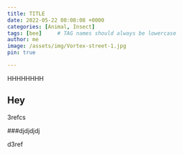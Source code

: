 ```yaml
---
title: TITLE
date: 2022-05-22 08:08:08 +0000
categories: [Animal, Insect]
tags: [bee]     # TAG names should always be lowercase
author: me
image: /assets/img/Vortex-street-1.jpg
pin: true

---
```



HHHHHHHH

## Hey

3refcs

###djdjdjdj

d3ref
